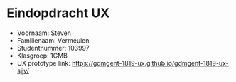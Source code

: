 # Eindopdracht UX

- Voornaam: Steven
- Familienaam: Vermeulen
- Studentnummer: 103997
- Klasgroep: 1GMB
- UX prototype link: https://gdmgent-1819-ux.github.io/gdmgent-1819-ux-sjjv/